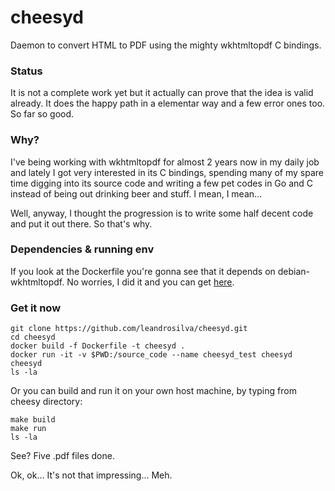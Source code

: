 # cheesyd

Daemon to convert HTML to PDF using the mighty wkhtmltopdf C bindings.

### Status

It is not a complete work yet but it actually can prove that the idea is valid already. It does the happy path in a elementar way and a few error ones too. So far so good.

### Why?

I've being working with wkhtmltopdf for almost 2 years now in my daily job and lately I got very interested in its C bindings, spending many of my spare time digging into its source code and writing a few pet codes in Go and C instead of being out drinking beer and stuff. I mean, I mean...

Well, anyway, I thought the progression is to write some half decent code and put it out there. So that's why.

### Dependencies & running env

If you look at the Dockerfile you're gonna see that it depends on debian-wkhtmltopdf. No worries, I did it and you can get [here](https://github.com/leandrosilva/debian-wkhtmltopdf).

### Get it now

    git clone https://github.com/leandrosilva/cheesyd.git
    cd cheesyd
    docker build -f Dockerfile -t cheesyd .
    docker run -it -v $PWD:/source_code --name cheesyd_test cheesyd
    cheesyd
    ls -la

Or you can build and run it on your own host machine, by typing from cheesy directory:

    make build
    make run
    ls -la

See? Five .pdf files done.

Ok, ok... It's not that impressing... Meh.
